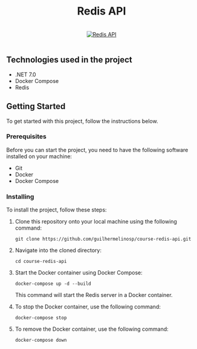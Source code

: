 # <div align="center"> Redis API </div>

</br>

<div align="center">
  <a href="https://www.youtube.com/watch?v=GgyizgXwXAg" target="_blank">
    <img src="https://i.ytimg.com/vi/GgyizgXwXAg/hqdefault.jpg?sqp=-oaymwEcCNACELwBSFXyq4qpAw4IARUAAIhCGAFwAcABBg==&rs=AOn4CLDYBOkqWxHpm8j8JoCLqBlRl789ng" alt="Redis API">
  </a>
</div>

</br>

## Technologies used in the project

- .NET 7.0
- Docker Compose
- Redis

## Getting Started

To get started with this project, follow the instructions below.

### Prerequisites

Before you can start the project, you need to have the following software installed on your machine:

- Git
- Docker
- Docker Compose

### Installing

To install the project, follow these steps:

1. Clone this repository onto your local machine using the following command:

   ```shell
   git clone https://github.com/guilhermelinosp/course-redis-api.git
   ```

2. Navigate into the cloned directory:

   ```shell
   cd course-redis-api
   ```

3. Start the Docker container using Docker Compose:

   ```shell
   docker-compose up -d --build
   ```

   This command will start the Redis server in a Docker container.

4. To stop the Docker container, use the following command:

   ```shell
   docker-compose stop
   ```

5. To remove the Docker container, use the following command:

   ```shell
   docker-compose down
   ```
